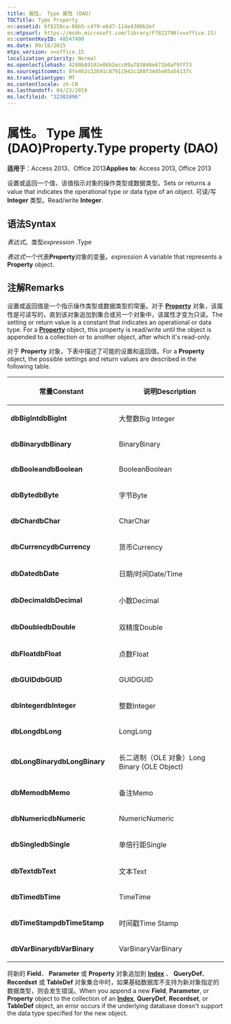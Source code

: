 ```yaml
---
title: 属性。 Type 属性 (DAO)
TOCTitle: Type Property
ms:assetid: bf8258ca-08b5-c4f9-e6d7-114e4300b2ef
ms:mtpsurl: https://msdn.microsoft.com/library/Ff822796(v=office.15)
ms:contentKeyID: 48547490
ms.date: 09/18/2015
mtps_version: v=office.15
localization_priority: Normal
ms.openlocfilehash: 4280b89102e06b2ecc09a783840e671b0af9ff73
ms.sourcegitcommit: 8fe462c32b91c87911942c188f3445e85a54137c
ms.translationtype: MT
ms.contentlocale: zh-CN
ms.lasthandoff: 04/23/2019
ms.locfileid: "32302896"
---
```

# <a name="propertytype-property-dao"></a><span data-ttu-id="4b7a4-102">属性。 Type 属性 (DAO)</span><span class="sxs-lookup"><span data-stu-id="4b7a4-102">Property.Type property (DAO)</span></span>


<span data-ttu-id="4b7a4-103">**适用于**：Access 2013、Office 2013</span><span class="sxs-lookup"><span data-stu-id="4b7a4-103">**Applies to**: Access 2013, Office 2013</span></span>

<span data-ttu-id="4b7a4-104">设置或返回一个值，该值指示对象的操作类型或数据类型。</span><span class="sxs-lookup"><span data-stu-id="4b7a4-104">Sets or returns a value that indicates the operational type or data type of an object.</span></span> <span data-ttu-id="4b7a4-105">可读/写 **Integer** 类型。</span><span class="sxs-lookup"><span data-stu-id="4b7a4-105">Read/write **Integer**.</span></span>

## <a name="syntax"></a><span data-ttu-id="4b7a4-106">语法</span><span class="sxs-lookup"><span data-stu-id="4b7a4-106">Syntax</span></span>

<span data-ttu-id="4b7a4-107">*表达式*。类型</span><span class="sxs-lookup"><span data-stu-id="4b7a4-107">*expression* .Type</span></span>

<span data-ttu-id="4b7a4-108">*表达式*一个代表**Property**对象的变量。</span><span class="sxs-lookup"><span data-stu-id="4b7a4-108">*expression* A variable that represents a **Property** object.</span></span>

## <a name="remarks"></a><span data-ttu-id="4b7a4-109">注解</span><span class="sxs-lookup"><span data-stu-id="4b7a4-109">Remarks</span></span>

<span data-ttu-id="4b7a4-p102">设置或返回值是一个指示操作类型或数据类型的常量。对于 **[Property](property-object-dao.md)** 对象，该属性是可读写的，直到该对象追加到集合或另一个对象中，该属性才变为只读。</span><span class="sxs-lookup"><span data-stu-id="4b7a4-p102">The setting or return value is a constant that indicates an operational or data type. For a **[Property](property-object-dao.md)** object, this property is read/write until the object is appended to a collection or to another object, after which it's read-only.</span></span>

<span data-ttu-id="4b7a4-112">对于 **Property** 对象，下表中描述了可能的设置和返回值。</span><span class="sxs-lookup"><span data-stu-id="4b7a4-112">For a **Property** object, the possible settings and return values are described in the following table.</span></span>

<table>
<colgroup>
<col style="width: 50%" />
<col style="width: 50%" />
</colgroup>
<thead>
<tr class="header">
<th><p><span data-ttu-id="4b7a4-113">常量</span><span class="sxs-lookup"><span data-stu-id="4b7a4-113">Constant</span></span></p></th>
<th><p><span data-ttu-id="4b7a4-114">说明</span><span class="sxs-lookup"><span data-stu-id="4b7a4-114">Description</span></span></p></th>
</tr>
</thead>
<tbody>
<tr class="odd">
<td><p><span data-ttu-id="4b7a4-115"><strong>dbBigInt</strong></span><span class="sxs-lookup"><span data-stu-id="4b7a4-115"><strong>dbBigInt</strong></span></span></p></td>
<td><p><span data-ttu-id="4b7a4-116">大整数</span><span class="sxs-lookup"><span data-stu-id="4b7a4-116">Big Integer</span></span></p></td>
</tr>
<tr class="even">
<td><p><span data-ttu-id="4b7a4-117"><strong>dbBinary</strong></span><span class="sxs-lookup"><span data-stu-id="4b7a4-117"><strong>dbBinary</strong></span></span></p></td>
<td><p><span data-ttu-id="4b7a4-118">Binary</span><span class="sxs-lookup"><span data-stu-id="4b7a4-118">Binary</span></span></p></td>
</tr>
<tr class="odd">
<td><p><span data-ttu-id="4b7a4-119"><strong>dbBoolean</strong></span><span class="sxs-lookup"><span data-stu-id="4b7a4-119"><strong>dbBoolean</strong></span></span></p></td>
<td><p><span data-ttu-id="4b7a4-120">Boolean</span><span class="sxs-lookup"><span data-stu-id="4b7a4-120">Boolean</span></span></p></td>
</tr>
<tr class="even">
<td><p><span data-ttu-id="4b7a4-121"><strong>dbByte</strong></span><span class="sxs-lookup"><span data-stu-id="4b7a4-121"><strong>dbByte</strong></span></span></p></td>
<td><p><span data-ttu-id="4b7a4-122">字节</span><span class="sxs-lookup"><span data-stu-id="4b7a4-122">Byte</span></span></p></td>
</tr>
<tr class="odd">
<td><p><span data-ttu-id="4b7a4-123"><strong>dbChar</strong></span><span class="sxs-lookup"><span data-stu-id="4b7a4-123"><strong>dbChar</strong></span></span></p></td>
<td><p><span data-ttu-id="4b7a4-124">Char</span><span class="sxs-lookup"><span data-stu-id="4b7a4-124">Char</span></span></p></td>
</tr>
<tr class="even">
<td><p><span data-ttu-id="4b7a4-125"><strong>dbCurrency</strong></span><span class="sxs-lookup"><span data-stu-id="4b7a4-125"><strong>dbCurrency</strong></span></span></p></td>
<td><p><span data-ttu-id="4b7a4-126">货币</span><span class="sxs-lookup"><span data-stu-id="4b7a4-126">Currency</span></span></p></td>
</tr>
<tr class="odd">
<td><p><span data-ttu-id="4b7a4-127"><strong>dbDate</strong></span><span class="sxs-lookup"><span data-stu-id="4b7a4-127"><strong>dbDate</strong></span></span></p></td>
<td><p><span data-ttu-id="4b7a4-128">日期/时间</span><span class="sxs-lookup"><span data-stu-id="4b7a4-128">Date/Time</span></span></p></td>
</tr>
<tr class="even">
<td><p><span data-ttu-id="4b7a4-129"><strong>dbDecimal</strong></span><span class="sxs-lookup"><span data-stu-id="4b7a4-129"><strong>dbDecimal</strong></span></span></p></td>
<td><p><span data-ttu-id="4b7a4-130">小数</span><span class="sxs-lookup"><span data-stu-id="4b7a4-130">Decimal</span></span></p></td>
</tr>
<tr class="odd">
<td><p><span data-ttu-id="4b7a4-131"><strong>dbDouble</strong></span><span class="sxs-lookup"><span data-stu-id="4b7a4-131"><strong>dbDouble</strong></span></span></p></td>
<td><p><span data-ttu-id="4b7a4-132">双精度</span><span class="sxs-lookup"><span data-stu-id="4b7a4-132">Double</span></span></p></td>
</tr>
<tr class="even">
<td><p><span data-ttu-id="4b7a4-133"><strong>dbFloat</strong></span><span class="sxs-lookup"><span data-stu-id="4b7a4-133"><strong>dbFloat</strong></span></span></p></td>
<td><p><span data-ttu-id="4b7a4-134">点数</span><span class="sxs-lookup"><span data-stu-id="4b7a4-134">Float</span></span></p></td>
</tr>
<tr class="odd">
<td><p><span data-ttu-id="4b7a4-135"><strong>dbGUID</strong></span><span class="sxs-lookup"><span data-stu-id="4b7a4-135"><strong>dbGUID</strong></span></span></p></td>
<td><p><span data-ttu-id="4b7a4-136">GUID</span><span class="sxs-lookup"><span data-stu-id="4b7a4-136">GUID</span></span></p></td>
</tr>
<tr class="even">
<td><p><span data-ttu-id="4b7a4-137"><strong>dbInteger</strong></span><span class="sxs-lookup"><span data-stu-id="4b7a4-137"><strong>dbInteger</strong></span></span></p></td>
<td><p><span data-ttu-id="4b7a4-138">整数</span><span class="sxs-lookup"><span data-stu-id="4b7a4-138">Integer</span></span></p></td>
</tr>
<tr class="odd">
<td><p><span data-ttu-id="4b7a4-139"><strong>dbLong</strong></span><span class="sxs-lookup"><span data-stu-id="4b7a4-139"><strong>dbLong</strong></span></span></p></td>
<td><p><span data-ttu-id="4b7a4-140">Long</span><span class="sxs-lookup"><span data-stu-id="4b7a4-140">Long</span></span></p></td>
</tr>
<tr class="even">
<td><p><span data-ttu-id="4b7a4-141"><strong>dbLongBinary</strong></span><span class="sxs-lookup"><span data-stu-id="4b7a4-141"><strong>dbLongBinary</strong></span></span></p></td>
<td><p><span data-ttu-id="4b7a4-142">长二进制（OLE 对象）</span><span class="sxs-lookup"><span data-stu-id="4b7a4-142">Long Binary (OLE Object)</span></span></p></td>
</tr>
<tr class="odd">
<td><p><span data-ttu-id="4b7a4-143"><strong>dbMemo</strong></span><span class="sxs-lookup"><span data-stu-id="4b7a4-143"><strong>dbMemo</strong></span></span></p></td>
<td><p><span data-ttu-id="4b7a4-144">备注</span><span class="sxs-lookup"><span data-stu-id="4b7a4-144">Memo</span></span></p></td>
</tr>
<tr class="even">
<td><p><span data-ttu-id="4b7a4-145"><strong>dbNumeric</strong></span><span class="sxs-lookup"><span data-stu-id="4b7a4-145"><strong>dbNumeric</strong></span></span></p></td>
<td><p><span data-ttu-id="4b7a4-146">Numeric</span><span class="sxs-lookup"><span data-stu-id="4b7a4-146">Numeric</span></span></p></td>
</tr>
<tr class="odd">
<td><p><span data-ttu-id="4b7a4-147"><strong>dbSingle</strong></span><span class="sxs-lookup"><span data-stu-id="4b7a4-147"><strong>dbSingle</strong></span></span></p></td>
<td><p><span data-ttu-id="4b7a4-148">单倍行距</span><span class="sxs-lookup"><span data-stu-id="4b7a4-148">Single</span></span></p></td>
</tr>
<tr class="even">
<td><p><span data-ttu-id="4b7a4-149"><strong>dbText</strong></span><span class="sxs-lookup"><span data-stu-id="4b7a4-149"><strong>dbText</strong></span></span></p></td>
<td><p><span data-ttu-id="4b7a4-150">文本</span><span class="sxs-lookup"><span data-stu-id="4b7a4-150">Text</span></span></p></td>
</tr>
<tr class="odd">
<td><p><span data-ttu-id="4b7a4-151"><strong>dbTime</strong></span><span class="sxs-lookup"><span data-stu-id="4b7a4-151"><strong>dbTime</strong></span></span></p></td>
<td><p><span data-ttu-id="4b7a4-152">Time</span><span class="sxs-lookup"><span data-stu-id="4b7a4-152">Time</span></span></p></td>
</tr>
<tr class="even">
<td><p><span data-ttu-id="4b7a4-153"><strong>dbTimeStamp</strong></span><span class="sxs-lookup"><span data-stu-id="4b7a4-153"><strong>dbTimeStamp</strong></span></span></p></td>
<td><p><span data-ttu-id="4b7a4-154">时间戳</span><span class="sxs-lookup"><span data-stu-id="4b7a4-154">Time Stamp</span></span></p></td>
</tr>
<tr class="odd">
<td><p><span data-ttu-id="4b7a4-155"><strong>dbVarBinary</strong></span><span class="sxs-lookup"><span data-stu-id="4b7a4-155"><strong>dbVarBinary</strong></span></span></p></td>
<td><p><span data-ttu-id="4b7a4-156">VarBinary</span><span class="sxs-lookup"><span data-stu-id="4b7a4-156">VarBinary</span></span></p></td>
</tr>
</tbody>
</table>


<span data-ttu-id="4b7a4-157">将新的 **Field**、 **Parameter** 或 **Property** 对象追加到 **[Index](index-object-dao.md)** 、 **QueryDef**、 **Recordset** 或 **TableDef** 对象集合中时，如果基础数据库不支持为新对象指定的数据类型，则会发生错误。</span><span class="sxs-lookup"><span data-stu-id="4b7a4-157">When you append a new **Field**, **Parameter**, or **Property** object to the collection of an **[Index](index-object-dao.md)**, **QueryDef**, **Recordset**, or **TableDef** object, an error occurs if the underlying database doesn't support the data type specified for the new object.</span></span>

